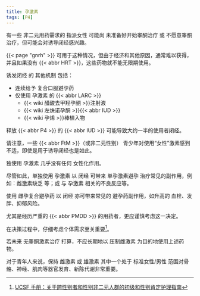 ```yaml
---
title: 孕激素
tags: [P4]
---
```


有一些 非二元用药需求的 指派女性 可能尚 未准备好开始睾酮治疗 或 不愿意睾酮治疗，但可能会对诱导闭经感兴趣。

{{< page "gnrh" >}} 可用于这种情况，但由于经济和其他原因，通常难以获得，
并且如果没有 {{< abbr HRT >}}，这些药物就不能无限期使用。

诱发闭经 的 其他机制 包括：

- 连续给予 复合口服避孕药
- 仅使用 孕激素 的 {{< abbr LARC >}}
  - {{< wiki 醋酸去甲羟孕酮 >}}注射液
  - {{< wiki 左炔诺孕酮 >}}{{< abbr IUD >}}
  - {{< wiki 孕烯 >}}棒植入物

释放 {{< abbr P4 >}} 的 {{< abbr IUD >}} 可能导致大约一半的使用者闭经。

请注意，一些 {{< abbr FtM >}}（或非二元性别） 青少年对使用“女性”激素感到不适，即使是用于诱导闭经也是如此。

独使用 孕激素 几乎没有任何 女性化作用。

尽管如此，单独使用 孕激素 以 闭经 可带来 单孕激素避孕 治疗常见的副作用，例如：雌激素缺乏 等；或 与 孕激素 相关的不良反应等。

使用 雌孕复合避孕药 以 闭经 亦可带来常见的 避孕药副作用，如升高的 血栓、发胖、抑郁风险。

尤其是经历严重的 {{< abbr PMDD >}} 的用药者，更应谨慎考虑这一决定。

在决策过程中，仔细考虑个体需求至关重要[^ucsf]。

若未来 无睾酮激素治疗 打算，不应长期地以 压制雌激素 为目的地使用上述药物。

对于青年人来说，保持 雌激素 或 雄激素 其中一个处于 标准女性/男性 范围对骨骼、神经、肌肉等器官发育、新陈代谢非常重要。

[^ucsf]: [UCSF 手册：关于跨性别者和性别非二元人群的初级和性别肯定护理指南](https://docs.transonline.org.cn/ucsf/)
